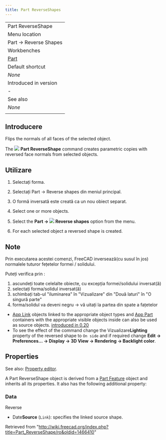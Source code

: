 ```yaml
---
title: Part ReverseShapes
---
```

|  |
| --- |
| Part ReverseShape‏‎ |
| Menu location |
| Part → Reverse Shapes |
| Workbenches |
| [Part](/Part_Workbench "Part Workbench") |
| Default shortcut |
| *None* |
| Introduced in version |
| - |
| See also |
| *None* |
|  |

## Introducere

Flips the normals of all faces of the selected object.

The ![](/images/Part_ReverseShape.svg) **Part ReverseShape** command creates parametric copies with reversed face normals from selected objects.

## Utilizare

1. Selectați forma.
2. Selectați  Part → Reverse shapes din meniul principal.
3. O formă inversată este creată ca un nou obiect separat.

1. Select one or more objects.
2. Select the **Part → ![](/images/Part_ReverseShape.svg) Reverse shapes** option from the menu.
3. For each selected object a reversed shape is created.

## Note

Prin executarea acestei comenzi, FreeCAD inversează(cu susul în jos) normalele tuturor fețetelor formei / solidului.
  
Puteți verifica prin :

1. ascundeți toate celelalte obiecte, cu excepția formei/solidului inversat(ă)
2. selectați forma/solidul inversat(ă)
3. schimbați tab-ul "iluminarea" în "Vizualizare" din "Două laturi" în "O singură parte"
4. forma/solidul va deveni negru → vă uitați la partea din spate a fațetelor

* [App Link](/App_Link "App Link") objects linked to the appropriate object types and [App Part](/App_Part "App Part") containers with the appropriate visible objects inside can also be used as source objects. [introduced in 0.20](/Release_notes_0.20 "Release notes 0.20")
* To see the effect of the command change the Vizualizare**Lighting** property of the reversed shape to `On side` and if required change **Edit → Preferences... → Display → 3D View → Rendering → Backlight color**.

## Properties

See also: [Property editor](/Property_editor "Property editor").

A Part ReverseShape object is derived from a [Part Feature](/Part_Feature "Part Feature") object and inherits all its properties. It also has the following additional property:

### Data

Reverse

* Date**Source** (`Link`): specifies the linked source shape.

Retrieved from "<http://wiki.freecad.org/index.php?title=Part_ReverseShape/ro&oldid=1466410>"
